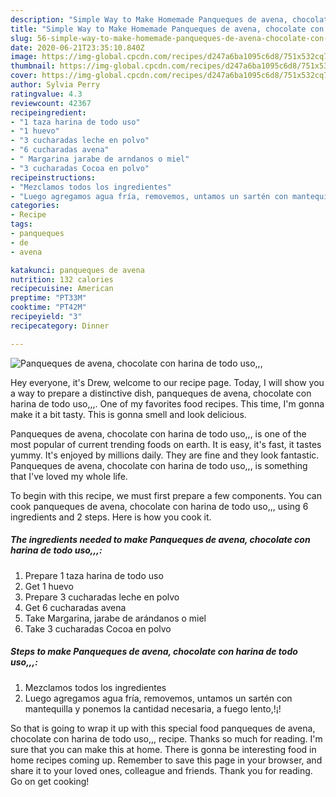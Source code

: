 ```yaml
---
description: "Simple Way to Make Homemade Panqueques de avena, chocolate con harina de todo uso,,,"
title: "Simple Way to Make Homemade Panqueques de avena, chocolate con harina de todo uso,,,"
slug: 56-simple-way-to-make-homemade-panqueques-de-avena-chocolate-con-harina-de-todo-uso
date: 2020-06-21T23:35:10.840Z
image: https://img-global.cpcdn.com/recipes/d247a6ba1095c6d8/751x532cq70/panqueques-de-avena-chocolate-con-harina-de-todo-uso-foto-principal.jpg
thumbnail: https://img-global.cpcdn.com/recipes/d247a6ba1095c6d8/751x532cq70/panqueques-de-avena-chocolate-con-harina-de-todo-uso-foto-principal.jpg
cover: https://img-global.cpcdn.com/recipes/d247a6ba1095c6d8/751x532cq70/panqueques-de-avena-chocolate-con-harina-de-todo-uso-foto-principal.jpg
author: Sylvia Perry
ratingvalue: 4.3
reviewcount: 42367
recipeingredient:
- "1 taza harina de todo uso"
- "1 huevo"
- "3 cucharadas leche en polvo"
- "6 cucharadas avena"
- " Margarina jarabe de arndanos o miel"
- "3 cucharadas Cocoa en polvo"
recipeinstructions:
- "Mezclamos todos los ingredientes"
- "Luego agregamos agua fría, removemos, untamos un sartén con mantequilla y ponemos la cantidad necesaria, a fuego lento,!¡!"
categories:
- Recipe
tags:
- panqueques
- de
- avena

katakunci: panqueques de avena 
nutrition: 132 calories
recipecuisine: American
preptime: "PT33M"
cooktime: "PT42M"
recipeyield: "3"
recipecategory: Dinner

---
```



![Panqueques de avena, chocolate con harina de todo uso,,,](https://img-global.cpcdn.com/recipes/d247a6ba1095c6d8/751x532cq70/panqueques-de-avena-chocolate-con-harina-de-todo-uso-foto-principal.jpg)

Hey everyone, it's Drew, welcome to our recipe page. Today, I will show you a way to prepare a distinctive dish, panqueques de avena, chocolate con harina de todo uso,,,. One of my favorites food recipes. This time, I'm gonna make it a bit tasty. This is gonna smell and look delicious.



Panqueques de avena, chocolate con harina de todo uso,,, is one of the most popular of current trending foods on earth. It is easy, it's fast, it tastes yummy. It's enjoyed by millions daily. They are fine and they look fantastic. Panqueques de avena, chocolate con harina de todo uso,,, is something that I've loved my whole life.


To begin with this recipe, we must first prepare a few components. You can cook panqueques de avena, chocolate con harina de todo uso,,, using 6 ingredients and 2 steps. Here is how you cook it.

<!--inarticleads1-->

##### The ingredients needed to make Panqueques de avena, chocolate con harina de todo uso,,,:

1. Prepare 1 taza harina de todo uso
1. Get 1 huevo
1. Prepare 3 cucharadas leche en polvo
1. Get 6 cucharadas avena
1. Take  Margarina, jarabe de arándanos o miel
1. Take 3 cucharadas Cocoa en polvo




<!--inarticleads2-->

##### Steps to make Panqueques de avena, chocolate con harina de todo uso,,,:

1. Mezclamos todos los ingredientes
1. Luego agregamos agua fría, removemos, untamos un sartén con mantequilla y ponemos la cantidad necesaria, a fuego lento,!¡!




So that is going to wrap it up with this special food panqueques de avena, chocolate con harina de todo uso,,, recipe. Thanks so much for reading. I'm sure that you can make this at home. There is gonna be interesting food in home recipes coming up. Remember to save this page in your browser, and share it to your loved ones, colleague and friends. Thank you for reading. Go on get cooking!
